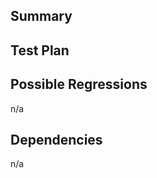 ## Summary

<!-- Explain the implementation and architectural changes you're introducing with this PR. -->

## Test Plan

<!-- Describe how your changes should be tested. -->

## Possible Regressions

<!-- Features that may be impacted by these changes. -->

n/a

## Dependencies

<!-- Link to other PRs or tickets. -->

n/a
